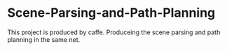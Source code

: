 # Scene-Parsing-and-Path-Planning
This project is produced by caffe.
Produceing the scene parsing and path planning in the same net.
